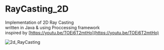 # RayCasting_2D
Implementation of 2D Ray Casting  
written in Java & using Proccessing framework  
inspired by [https://youtu.be/TOEi6T2mtHo](https://youtu.be/TOEi6T2mtHo)

![2d_RayCasting](https://user-images.githubusercontent.com/63146477/111510244-45a04280-8756-11eb-8e7e-557a42ec7774.gif)
